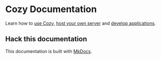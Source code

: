 # Cozy Documentation

Learn how to [use Cozy](use/), [host your own server](install/) and [develop applications](dev/).

## Hack this documentation

This documentation is built with [MkDocs](http://www.mkdocs.org).
